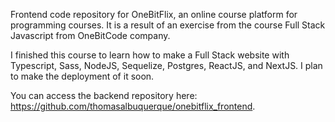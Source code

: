 Frontend code repository for OneBitFlix, an online course platform for programming courses. It is a result of an exercise from the course Full Stack Javascript from OneBitCode company.

I finished this course to learn how to make a Full Stack website with Typescript, Sass, NodeJS, Sequelize, Postgres, ReactJS, and NextJS. I plan to make the deployment of it soon.

You can access the backend repository here: https://github.com/thomasalbuquerque/onebitflix_frontend.
